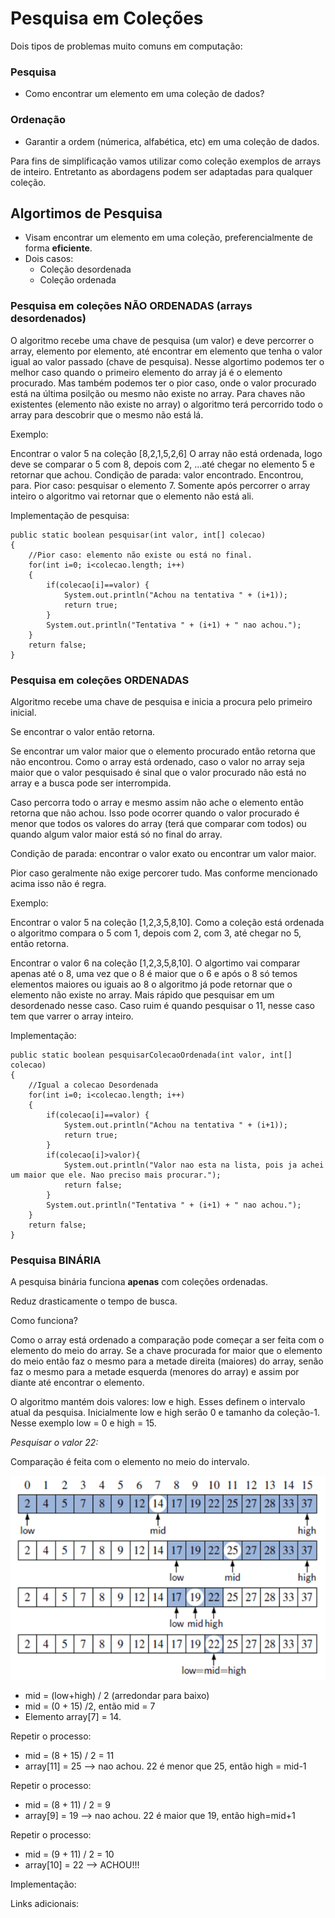 # Pesquisa em Coleções

Dois tipos de problemas muito comuns em computação:

### Pesquisa
* Como encontrar um elemento em uma coleção de dados?

### Ordenação 
* Garantir a ordem (númerica, alfabética, etc) em uma coleção de dados.

Para fins de simplificação vamos utilizar como coleção exemplos de arrays de inteiro. Entretanto as abordagens podem ser adaptadas para qualquer coleção.

## Algortimos de Pesquisa
* Visam encontrar um elemento em uma coleção, preferencialmente de forma **eficiente**.
* Dois casos:
  * Coleção desordenada
  * Coleção ordenada

### Pesquisa em coleções NÃO ORDENADAS (arrays desordenados)
O algoritmo recebe uma chave de pesquisa (um valor) e deve percorrer o array, elemento por elemento, até encontrar em elemento que tenha o valor igual ao valor passado (chave de pesquisa).
Nesse algortimo podemos ter o melhor caso quando o primeiro elemento do array já é o elemento procurado. Mas também podemos ter o pior caso, onde o valor procurado está na última posilção ou mesmo não existe no array.
Para chaves não existentes (elemento não existe no array) o algoritmo terá percorrido todo o array para descobrir que o mesmo não está lá.

Exemplo:

Encontrar o valor 5 na coleção [8,2,1,5,2,6]
O array não está ordenada, logo deve se comparar o 5 com 8, depois com 2, ...até chegar no elemento 5 e retornar que achou.
Condição de parada: valor encontrado. Encontrou, para.
Pior caso: pesquisar o elemento 7. Somente após percorrer o array inteiro o algoritmo vai retornar que o elemento não está ali.

Implementação de pesquisa:

    public static boolean pesquisar(int valor, int[] colecao)
    {
        //Pior caso: elemento não existe ou está no final.
        for(int i=0; i<colecao.length; i++)
        {
            if(colecao[i]==valor) {
                System.out.println("Achou na tentativa " + (i+1));
                return true;
            }
            System.out.println("Tentativa " + (i+1) + " nao achou.");
        }
        return false;
    }

### Pesquisa em coleções ORDENADAS 
Algoritmo recebe uma chave de pesquisa e inicia a procura pelo primeiro inicial. 


Se encontrar o valor então retorna. 


Se encontrar um valor maior que o elemento procurado então retorna que não encontrou. Como o array está ordenado, caso o valor no array seja maior que o valor pesquisado é sinal que o valor procurado não está no array e a busca pode ser interrompida. 

Caso percorra todo o array e mesmo assim não ache o elemento então retorna que não achou. Isso pode ocorrer quando o valor procurado é menor que todos os valores do array (terá que comparar com todos) ou quando algum valor maior está só no final do array.

Condição de parada: encontrar o valor exato ou encontrar um valor maior.

Pior caso geralmente não exige percorer tudo. Mas conforme mencionado acima isso não é regra.

Exemplo:

Encontrar o valor 5 na coleção [1,2,3,5,8,10].
Como a coleção está ordenada o algoritmo compara o 5 com 1, depois com 2, com 3, até chegar no 5, então retorna.

Encontrar o valor 6 na coleção [1,2,3,5,8,10].
O algortimo vai comparar apenas até o 8, uma vez que o 8 é maior que o 6 e após o 8 só temos elementos maiores ou iguais ao 8 o algoritmo já pode retornar que o elemento não existe no array.
Mais rápido que pesquisar em um desordenado nesse caso.
Caso ruim é quando pesquisar o 11, nesse caso tem que varrer o array inteiro.

Implementação:

    public static boolean pesquisarColecaoOrdenada(int valor, int[] colecao)
    {
        //Igual a colecao Desordenada
        for(int i=0; i<colecao.length; i++)
        {
            if(colecao[i]==valor) {
                System.out.println("Achou na tentativa " + (i+1));
                return true;
            }
            if(colecao[i]>valor){
                System.out.println("Valor nao esta na lista, pois ja achei um maior que ele. Nao preciso mais procurar.");
                return false;
            }
            System.out.println("Tentativa " + (i+1) + " nao achou.");
        }
        return false;
    }


### Pesquisa BINÁRIA

A pesquisa binária funciona **apenas** com coleções ordenadas. 

Reduz drasticamente o tempo de busca.

Como funciona?

Como o array está ordenado a comparação pode começar a ser feita com o elemento do meio do array. Se a chave procurada for maior que o elemento do meio então faz o mesmo para a metade direita (maiores) do array, senão faz o mesmo para a metade esquerda (menores do array) e assim por diante até encontrar o elemento.

O algoritmo mantém dois valores: low e high. Esses definem o intervalo atual da pesquisa.
Inicialmente low e high serão 0 e tamanho da coleção-1. Nesse exemplo low = 0 e high = 15.

_Pesquisar o valor 22:_

Comparação é feita com o elemento no meio do intervalo.

![img.png](img.png)


- mid = (low+high) / 2 (arredondar para baixo)
- mid = (0 + 15) /2, então mid = 7
- Elemento array[7] = 14.

Repetir o processo:

- mid = (8 + 15) / 2 = 11
- array[11] = 25 --> nao achou. 22 é menor que 25, então high = mid-1

Repetir o processo:
- mid = (8 + 11) / 2 = 9
- array[9] = 19 --> nao achou. 22 é maior que 19, então high=mid+1 

Repetir o processo:
- mid = (9 + 11) / 2 = 10 
- array[10] = 22 --> ACHOU!!!
 

Implementação:




Links adicionais:


